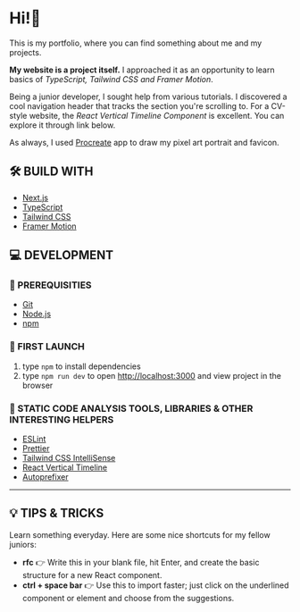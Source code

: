 # Hi!👋

This is my portfolio, where you can find something about me and my projects.

<b>My website is a project itself.</b> I approached it as an opportunity to learn basics of <i>TypeScript, Tailwind CSS and Framer Motion</i>.

Being a junior developer, I sought help from various tutorials. I discovered a cool navigation header that tracks the section you're scrolling to. For a CV-style website, the <i>React Vertical Timeline Component</i> is excellent. You can explore it through link below.

As always, I used [Procreate](https://procreate.com/) app to draw my pixel art portrait and favicon.

## 🛠️ BUILD WITH

- [Next.js](https://nextjs.org/)
- [TypeScript](https://www.typescriptlang.org/)
- [Tailwind CSS](https://tailwindcss.com/)
- [Framer Motion](https://www.framer.com/motion/)

## 💻 DEVELOPMENT

### 🧩 PREREQUISITIES

- [Git](https://git-scm.com/)
- [Node.js](https://nodejs.org/en/download/)
- [npm](https://www.npmjs.com/)

### 🚀 FIRST LAUNCH

1. type `npm` to install dependencies
2. type `npm run dev` to open [http://localhost:3000](http://localhost:3000) and view project in the browser

### 📖 STATIC CODE ANALYSIS TOOLS, LIBRARIES & OTHER INTERESTING HELPERS

- [ESLint](https://eslint.org/)
- [Prettier](https://prettier.io/)
- [Tailwind CSS IntelliSense](https://marketplace.visualstudio.com/items?itemName=bradlc.vscode-tailwindcss)
- [React Vertical Timeline](https://www.npmjs.com/package/react-vertical-timeline-component)
- [Autoprefixer](https://www.npmjs.com/package/autoprefixer)

---

## 💡 TIPS & TRICKS

Learn something everyday. Here are some nice shortcuts for my fellow juniors:

- <b>rfc</b> 👉 Write this in your blank file, hit Enter, and create the basic structure for a new React component.
- <b>ctrl + space bar</b> 👉 Use this to import faster; just click on the underlined component or element and choose from the suggestions.
